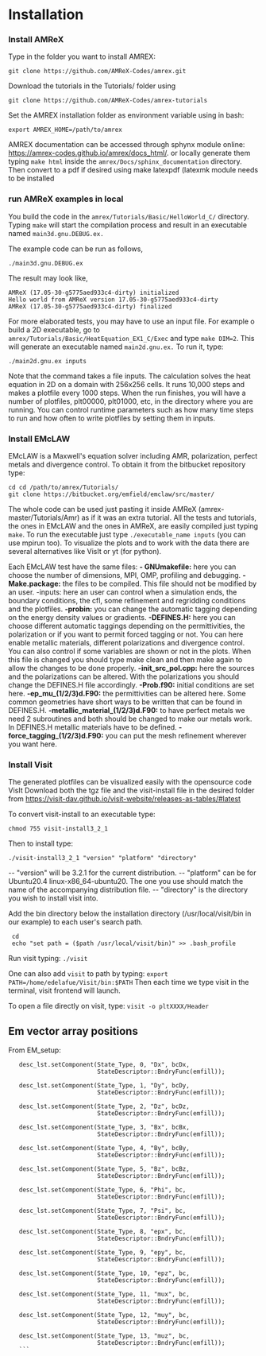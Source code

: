 # Installation
### Install AMReX

Type in the folder you want to install AMREX:
```
git clone https://github.com/AMReX-Codes/amrex.git
```
Download the tutorials in the Tutorials/ folder using
```
git clone https://github.com/AMReX-Codes/amrex-tutorials
```
Set the AMREX installation folder as environment variable using in bash:
```
export AMREX_HOME=/path/to/amrex
```
AMREX documentation can be accessed through sphynx module online:
https://amrex-codes.github.io/amrex/docs_html/.
or locally generate them typing `make html` inside the `amrex/Docs/sphinx_documentation` directory. Then convert to a pdf if desired using make latexpdf (latexmk module needs to be installed

### run AMReX examples in local

You build the code in the `amrex/Tutorials/Basic/HelloWorld_C/` directory. Typing `make` will start the compilation process and result in an executable named `main3d.gnu.DEBUG.ex.`

The example code can be run as follows,

`./main3d.gnu.DEBUG.ex`

The result may look like,
```
AMReX (17.05-30-g5775aed933c4-dirty) initialized
Hello world from AMReX version 17.05-30-g5775aed933c4-dirty
AMReX (17.05-30-g5775aed933c4-dirty) finalized
```

For more elaborated tests, you may have to use an input file. For example o build a 2D executable, go to `amrex/Tutorials/Basic/HeatEquation_EX1_C/Exec` and type `make DIM=2`. This will generate an executable named `main2d.gnu.ex.` To run it, type:
```
./main2d.gnu.ex inputs
```
Note that the command takes a file inputs. The calculation solves the heat equation in 2D on a domain with 256x256 cells. It runs 10,000 steps and makes a plotfile every 1000 steps. When the run finishes, you will have a number of plotfiles, plt00000, plt01000, etc, in the directory where you are running. You can control runtime parameters such as how many time steps to run and how often to write plotfiles by setting them in inputs.

### Install EMcLAW
EMcLAW is a Maxwell's equation solver including AMR, polarization, perfect metals and
divergence control. To obtain it from the bitbucket repository type: 
```
cd cd /path/to/amrex/Tutorials/
git clone https://bitbucket.org/emfield/emclaw/src/master/
```
The whole code can be used just pasting it inside AMReX (amrex-master/Tutorials/Amr)
as if it was an extra tutorial. 
All the tests and tutorials, the ones in EMcLAW and the ones in AMReX, are easily compiled just typing `make`. To run the executable just type `./executable_name inputs` (you can use mpirun too). 
To visualize the plots and to work with the data there are several alternatives like VisIt or yt (for python).

Each EMcLAW test have the same files:
**- GNUmakefile:** here you can choose the number of dimensions, MPI, OMP, profiling and debugging.
**-Make.package:** the files to be compiled. This file should not be modified by an user.
-inputs: here an user can control when a simulation ends, the boundary conditions, the cfl, some refinement and regridding conditions and the plotfiles.
**-probin:** you can change the automatic tagging depending on the energy density values or gradients.
**-DEFINES.H:** here you can choose different automatic taggings depending on the permittivities, the polarization or if you want to permit forced tagging or not. You can here enable metallic materials, different polarizations and divergence control. You can also control if some variables are shown or not in the plots. When this file is changed you should type make clean and then make again to allow the changes to be done properly.
**-init_src_pol.cpp:** here the sources and the polarizations can be altered. With the polarizations you should change the DEFINES.H file accordingly.
**-Prob.f90:** initial conditions are set here.
**-ep_mu_(1/2/3)d.F90:** the permittivities can be altered here. Some common geometries have short ways to be written that can be found in DEFINES.H.
**-metallic_material_(1/2/3)d.F90:** to have perfect metals we need 2 subroutines and both should be changed to make our metals work. In DEFINES.H metallic materials have to be defined.
**-force_tagging_(1/2/3)d.F90:** you can put the mesh refinement wherever you want here.

### Install Visit
The generated plotfiles can be visualized easily with the opensource code VisIt
Download both the tgz file and the visit-install file in the desired folder from
https://visit-dav.github.io/visit-website/releases-as-tables/#latest 

To convert visit-install to an executable type:
```
chmod 755 visit-install3_2_1
```
Then to install type:
```
./visit-install3_2_1 "version" "platform" "directory"
```
-- "version" will be 3.2.1 for the current distribution.
-- "platform" can be for Ubuntu20.4 linux-x86_64-ubuntu20. The one you use should match the name of the accompanying distribution file.
-- "directory" is the directory you wish to install visit into.

Add the bin directory below the installation directory (/usr/local/visit/bin in our example) to each user's search path.
```
 cd
 echo "set path = ($path /usr/local/visit/bin)" >> .bash_profile
 ```
 Run visit typing: `./visit`
 
 One can also add `visit` to path by typing: `export PATH=/home/edelafue/Visit/bin:$PATH` Then each time we type visit in the terminal, visit frontend will launch.
 
 To open a file directly on visit, type: `visit -o pltXXXX/Header`
 
 ## Em vector array positions
 
 From EM_setup: 
 ```
    desc_lst.setComponent(State_Type, 0, "Dx", bcDx,
                          StateDescriptor::BndryFunc(emfill));

    desc_lst.setComponent(State_Type, 1, "Dy", bcDy,
                          StateDescriptor::BndryFunc(emfill));

    desc_lst.setComponent(State_Type, 2, "Dz", bcDz,
                          StateDescriptor::BndryFunc(emfill));

    desc_lst.setComponent(State_Type, 3, "Bx", bcBx,
                          StateDescriptor::BndryFunc(emfill));

    desc_lst.setComponent(State_Type, 4, "By", bcBy,
                          StateDescriptor::BndryFunc(emfill));

    desc_lst.setComponent(State_Type, 5, "Bz", bcBz,
                          StateDescriptor::BndryFunc(emfill));

    desc_lst.setComponent(State_Type, 6, "Phi", bc,
                          StateDescriptor::BndryFunc(emfill));

    desc_lst.setComponent(State_Type, 7, "Psi", bc,
                          StateDescriptor::BndryFunc(emfill));

    desc_lst.setComponent(State_Type, 8, "epx", bc,
                          StateDescriptor::BndryFunc(emfill));

    desc_lst.setComponent(State_Type, 9, "epy", bc,
                          StateDescriptor::BndryFunc(emfill));

    desc_lst.setComponent(State_Type, 10, "epz", bc,
                          StateDescriptor::BndryFunc(emfill));

    desc_lst.setComponent(State_Type, 11, "mux", bc,
                          StateDescriptor::BndryFunc(emfill));

    desc_lst.setComponent(State_Type, 12, "muy", bc,
                          StateDescriptor::BndryFunc(emfill));

    desc_lst.setComponent(State_Type, 13, "muz", bc,
                          StateDescriptor::BndryFunc(emfill));
	```
